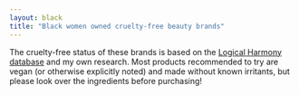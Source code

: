 ```yaml
---
layout: black
title: "Black women owned cruelty-free beauty brands"
---
```


The cruelty-free status of these brands is based on the [Logical Harmony database](logicalharmony.net/cruelty-free-vegan-brand-list) and my own research. Most products recommended to try are vegan (or otherwise explicitly noted) and made without known irritants, but please look over the ingredients before purchasing!
